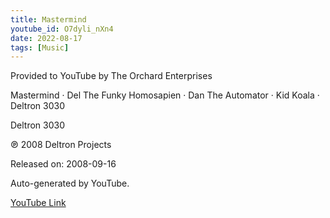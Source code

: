 ```yaml
---
title: Mastermind
youtube_id: O7dyli_nXn4
date: 2022-08-17
tags: [Music]
---
```

Provided to YouTube by The Orchard Enterprises

Mastermind · Del The Funky Homosapien · Dan The Automator · Kid Koala · Deltron 3030

Deltron 3030

℗ 2008 Deltron Projects

Released on: 2008-09-16

Auto-generated by YouTube.

[YouTube Link](https://www.youtube.com/watch?v=O7dyli_nXn4)
